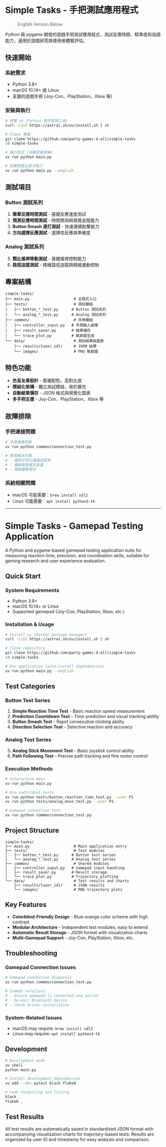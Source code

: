 # Simple Tasks - 手把測試應用程式

> English Version Below

Python 與 pygame 開發的遊戲手把測試應用程式，測試反應時間、精準度和協調能力，適用於遊戲研究與使用者體驗評估。

## 快速開始

### 系統需求
- Python 3.8+
- macOS 10.14+ 或 Linux
- 支援的遊戲手把 (Joy-Con、PlayStation、Xbox 等)

### 安裝與執行
```bash
# 安裝 uv (Python 套件管理工具)
curl -LsSf https://astral.sh/uv/install.sh | sh

# Clone 專案
git clone https://github.com/party-games-4-all/simple-tasks
cd simple-tasks

# 執行程式 (自動安裝依賴)
uv run python main.py

# 如果想要以英文執行
uv run python main.py --english
```

## 測試項目

### Button 測試系列
1. **簡單反應時間測試** - 基礎反應速度測試
2. **預測反應時間測試** - 時間預測與視覺追蹤能力
3. **Button Smash 連打測試** - 快速連續點擊能力
4. **方向選擇反應測試** - 選擇性反應與準確度

### Analog 測試系列
5. **類比搖桿移動測試** - 基礎搖桿控制能力
6. **路徑追蹤測試** - 精確路徑追蹤與精細運動控制


## 專案結構

```
simple-tasks/
├── main.py                    # 主程式入口
├── tests/                     # 測試模組
│   ├── button_*_test.py      # Button 測試系列
│   └── analog_*_test.py      # Analog 測試系列
├── common/                    # 共用模組
│   ├── controller_input.py   # 手把輸入處理
│   ├── result_saver.py       # 結果儲存
│   └── trace_plot.py         # 軌跡圖生成
└── data/                      # 測試結果與圖表
    ├── results/[user_id]/     # JSON 結果
    └── images/                # PNG 軌跡圖
```

## 特色功能

- **色盲友善設計** - 藍橘配色，高對比度
- **模組化架構** - 獨立測試模組，易於擴充
- **自動結果儲存** - JSON 格式與視覺化圖表
- **多手把支援** - Joy-Con、PlayStation、Xbox 等

## 故障排除

### 手把連接問題
```bash
# 手把連接診斷
uv run python common/connection_test.py

# 常見解決方案
# - 確認手把已連接並配對
# - 重新配對藍牙裝置
# - 檢查驅動程式
```

### 系統相關問題
- macOS 可能需要：`brew install sdl2`
- Linux 可能需要：`apt install python3-tk`

---

# Simple Tasks - Gamepad Testing Application

A Python and pygame-based gamepad testing application suite for measuring reaction time, precision, and coordination skills, suitable for gaming research and user experience evaluation.

## Quick Start

### System Requirements
- Python 3.8+
- macOS 10.14+ or Linux
- Supported gamepad (Joy-Con, PlayStation, Xbox, etc.)

### Installation & Usage
```bash
# Install uv (Python package manager)
curl -LsSf https://astral.sh/uv/install.sh | sh

# Clone repository
git clone https://github.com/party-games-4-all/simple-tasks
cd simple-tasks

# Run application (auto-install dependencies)
uv run python main.py --english
```

## Test Categories

### Button Test Series
1. **Simple Reaction Time Test** - Basic reaction speed measurement
2. **Prediction Countdown Test** - Time prediction and visual tracking ability
3. **Button Smash Test** - Rapid consecutive clicking ability
4. **Direction Selection Test** - Selective reaction and accuracy

### Analog Test Series
5. **Analog Stick Movement Test** - Basic joystick control ability
6. **Path Following Test** - Precise path tracking and fine motor control

### Execution Methods
```bash
# Interactive menu
uv run python main.py

# Run individual tests
uv run python tests/button_reaction_time_test.py --user P1
uv run python tests/analog_move_test.py --user P1

# Gamepad connection test
uv run python common/connection_test.py
```

## Project Structure

```
simple-tasks/
├── main.py                    # Main application entry
├── tests/                     # Test modules
│   ├── button_*_test.py      # Button test series
│   └── analog_*_test.py      # Analog test series
├── common/                    # Shared modules
│   ├── controller_input.py   # Gamepad input handling
│   ├── result_saver.py       # Result storage
│   └── trace_plot.py         # Trajectory plotting
└── data/                      # Test results and charts
    ├── results/[user_id]/     # JSON results
    └── images/                # PNG trajectory plots
```

## Key Features

- **Colorblind-Friendly Design** - Blue-orange color scheme with high contrast
- **Modular Architecture** - Independent test modules, easy to extend
- **Automatic Result Storage** - JSON format with visualization charts
- **Multi-Gamepad Support** - Joy-Con, PlayStation, Xbox, etc.

## Troubleshooting

### Gamepad Connection Issues
```bash
# Gamepad connection diagnosis
uv run python common/connection_test.py

# Common solutions:
# - Ensure gamepad is connected and paired
# - Re-pair Bluetooth device
# - Check driver installation
```

### System-Related Issues
- macOS may require: `brew install sdl2`
- Linux may require: `apt install python3-tk`

## Development

```bash
# Development mode
uv shell
python main.py

# Install development dependencies
uv add --dev pytest black flake8

# Code formatting and linting
black .
flake8 .
```

## Test Results

All test results are automatically saved in standardized JSON format with accompanying visualization charts for trajectory-based tests. Results are organized by user ID and timestamp for easy analysis and comparison.
